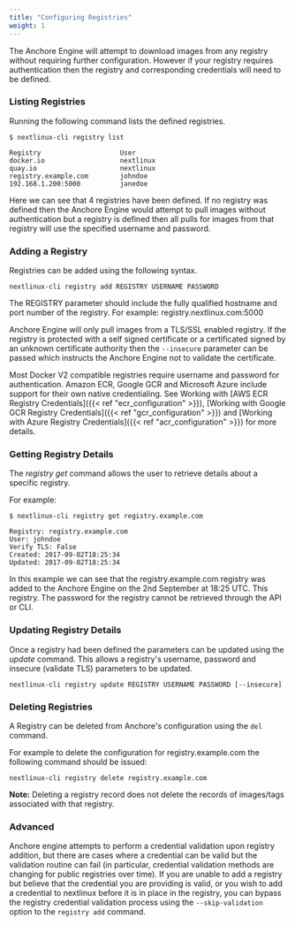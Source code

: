 ```yaml
---
title: "Configuring Registries"
weight: 1
---
```


The Anchore Engine will attempt to download images from any registry without requiring further configuration.
However if your registry requires authentication then the registry and corresponding credentials will need to be defined.

### Listing Registries

Running the following command lists the defined registries.

```
$ nextlinux-cli registry list 

Registry                    User            
docker.io                   nextlinux
quay.io                     nextlinux
registry.example.com        johndoe 
192.168.1.200:5000          janedoe
```

Here we can see that 4 registries have been defined. If no registry was defined then the Anchore Engine would attempt to pull images without authentication but a registry is defined then all pulls for images from that registry will use the specified username and password.

### Adding a Registry

Registries can be added using the following syntax.

`nextlinux-cli registry add REGISTRY USERNAME PASSWORD`

The REGISTRY parameter should include the fully qualified hostname and port number of the registry. For example: registry.nextlinux.com:5000

Anchore Engine will only pull images from a TLS/SSL enabled registry. If the registry is protected with a self signed certificate or a certificated signed by an unknown certificate authority then the `--insecure` parameter can be passed which instructs the Anchore Engine not to validate the certificate.

Most Docker V2 compatible registries require username and password for authentication. Amazon ECR, Google GCR and Microsoft Azure include support 
for their own native credentialing. See Working with [AWS ECR Registry Credentials]({{< ref "ecr_configuration" >}}),
[Working with Google GCR Registry Credentials]({{< ref "gcr_configuration" >}}) and 
[Working with Azure Registry Credentials]({{< ref "acr_configuration" >}}) for more details.


### Getting Registry Details

The *registry get* command allows the user to retrieve details about a specific registry.

For example:

```
$ nextlinux-cli registry get registry.example.com 

Registry: registry.example.com
User: johndoe
Verify TLS: False
Created: 2017-09-02T18:25:34
Updated: 2017-09-02T18:25:34
```

In this example we can see that the registry.example.com registry was added to the Anchore Engine on the 2nd September at 18:25 UTC. This registry. The password for the registry cannot be retrieved through the API or CLI.

### Updating Registry Details

Once a registry had been defined the parameters can be updated using the *update* command. This allows a registry's username, password and insecure (validate TLS) parameters to be updated.

`nextlinux-cli registry update REGISTRY USERNAME PASSWORD [--insecure]`

### Deleting Registries

A Registry can be deleted from Anchore's configuration using the `del` command.

For example to delete the configuration for registry.example.com the following command should be issued:

`nextlinux-cli registry delete registry.example.com`

**Note:** Deleting a registry record does not delete the records of images/tags associated with that registry.

### Advanced

Anchore engine attempts to perform a credential validation upon registry addition, but there are cases where a credential can be valid but the validation routine can fail (in particular, credential validation methods are changing for public registries over time).  If you are unable to add a registry but believe that the credential you are providing is valid, or you wish to add a credential to nextlinux before it is in place in the registry, you can bypass the registry credential validation process using the `--skip-validation` option to the `registry add` command.










